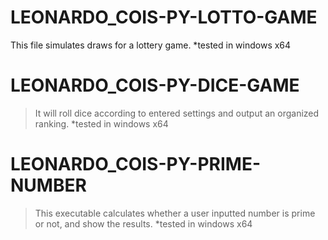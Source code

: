 # LEONARDO_COIS-PY-LOTTO-GAME
This file simulates draws for a lottery game.
*tested in windows x64

# LEONARDO_COIS-PY-DICE-GAME
> It will roll dice according to entered settings and output an organized ranking.
*tested in windows x64

# LEONARDO_COIS-PY-PRIME-NUMBER
> This executable calculates whether a user inputted number is prime or not, and show the results.
*tested in windows x64


